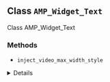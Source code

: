 ## Class `AMP_Widget_Text`

Class AMP_Widget_Text

### Methods
* `inject_video_max_width_style`

<details>

```php
public inject_video_max_width_style( $matches )
```

Overrides the parent callback that strips width and height attributes.


</details>
